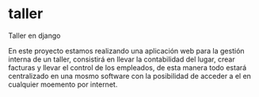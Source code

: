 # taller
Taller en django


En este proyecto estamos realizando una aplicación web para la gestión interna de un taller,
consistirá en llevar la contabilidad del lugar, crear facturas y llevar el control de los empleados, de esta manera
todo estará centralizado en una mosmo software con la posibilidad de acceder a el en cualquier moemento por internet.
